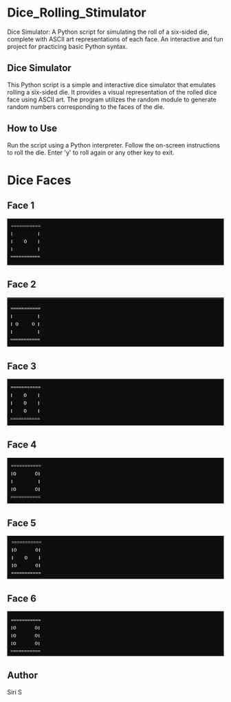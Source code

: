 # Dice_Rolling_Stimulator
Dice Simulator: A Python script for simulating the roll of a six-sided die, complete with ASCII art representations of each face. An interactive and fun project for practicing basic Python syntax.

## Dice Simulator
This Python script is a simple and interactive dice simulator that emulates rolling a six-sided die. It provides a visual representation of the rolled dice face using ASCII art. The program utilizes the random module to generate random numbers corresponding to the faces of the die.

## How to Use
Run the script using a Python interpreter.
Follow the on-screen instructions to roll the die.
Enter 'y' to roll again or any other key to exit.

# Dice Faces
## Face 1
![Face 1](https://github.com/SiriSrinivas6/Dice_Rolling_Stimulator/blob/f4af3b08f0e61e7c34ecf0381bb9b0fc30d09533/Screenshots/1.png)

## Face 2
![Face 2](https://github.com/SiriSrinivas6/Dice_Rolling_Stimulator/blob/9a3cb0fdaf8eedec5c5a0347b1c7c094e7910a88/Screenshots/2.png)

## Face 3
![Face 3](https://github.com/SiriSrinivas6/Dice_Rolling_Stimulator/blob/edbfb2c02a637b80feda3f5b18f5d7f023062063/Screenshots/3.png)

## Face 4
![Face 4](https://github.com/SiriSrinivas6/Dice_Rolling_Stimulator/blob/527b17fbec69932ecba5178ccd0f0950c9807a48/Screenshots/4.png)

## Face 5
![Face 5](https://github.com/SiriSrinivas6/Dice_Rolling_Stimulator/blob/6e6238f5e4bb02143609518f9c12f9617ab1af87/Screenshots/5.png)

## Face 6
![Face 6](https://github.com/SiriSrinivas6/Dice_Rolling_Stimulator/blob/32766d7833a4c5e95b7049511257495bd0ca79cb/Screenshots/6.png)

## Author
Siri S





